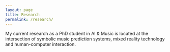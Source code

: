```yaml
---
layout: page
title: Research
permalink: /research/
---
```

My current research as a PhD student in AI & Music is located at the 
intersection of symbolic music prediction systems, mixed reality technology and
human-computer interaction. 